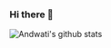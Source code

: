 ### Hi there 👋



![Andwati's github stats](https://github-readme-stats.vercel.app/api?username=Ian-Andwati&count_private=true&show_icons=true&theme=dracula)

